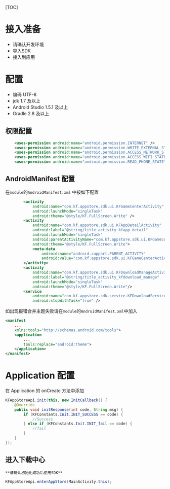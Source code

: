 [TOC]

# 接入准备

* 请确认开发环境
* 导入SDK
* 接入到应用

# 配置

* 编码 UTF-8
* jdk 1.7 及以上
* Android Studio 1.5.1 及以上
* Gradle 2.8 及以上

## 权限配置

```xml
    <uses-permission android:name="android.permission.INTERNET" />
    <uses-permission android:name="android.permission.WRITE_EXTERNAL_STORAGE" />
    <uses-permission android:name="android.permission.ACCESS_NETWORK_STATE"/>
    <uses-permission android:name="android.permission.ACCESS_WIFI_STATE" />
    <uses-permission android:name="android.permission.READ_PHONE_STATE"/>
```

## AndroidManifest 配置

在`module`的`AndroidManifest.xml` 中按如下配置

```xml
        <activity
            android:name="com.kf.appstore.sdk.ui.KFGameCenterActivity"
            android:launchMode="singleTask"
            android:theme="@style/KF.FullScreen.Write" />
        <activity
            android:name="com.kf.appstore.sdk.ui.KFAppDetailActivity"
            android:label="@string/title_activity_kfapp_detail"
            android:launchMode="singleTask"
            android:parentActivityName="com.kf.appstore.sdk.ui.KFGameCenterActivity"
            android:theme="@style/KF.FullScreen.Write">
            <meta-data
                android:name="android.support.PARENT_ACTIVITY"
                android:value="com.kf.appstore.sdk.ui.KFGameCenterActivity" />
        </activity>
        <activity
            android:name="com.kf.appstore.sdk.ui.KFDownloadManageActivity"
            android:label="@string/title_activity_kfdownload_manage"
            android:launchMode="singleTask"
            android:theme="@style/KF.FullScreen.Write"/>
        <service
            android:name="com.kf.appstore.sdk.service.KFDownloadService"
            android:stopWithTask="true" />
```

如出现报错合并主题失败请在`module`的`AndroidManifest.xml`中加入

```xml
<manifest
	...
	xmlns:tools="http://schemas.android.com/tools">
	<application
		...
		tools:replace="android:theme">
	</application>
</manifest>
```

# Application 配置

在 Application 的 onCreate 方法中添加

```java
KFAppStoreApi.init(this, new InitCallback() {
    @Override
    public void initResponse(int code, String msg) {
        if (KFConstants.Init.INIT_SUCCESS == code) {
            //Success
        } else if (KFConstants.Init.INIT_fail == code) {
            //fail
        }
    }
});
```

## 进入下载中心

`**请确认初始化成功后使用SDK**`

```java
KFAppStoreApi.enterAppStore(MainActivity.this);
```